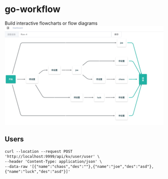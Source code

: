 # go-workflow
Build interactive flowcharts or flow diagrams
<img width="550px" src="./docs/static/img.png"/>
## Users
``` 
curl --location --request POST 'http://localhost:9999/api/kv/user/user' \
--header 'Content-Type: application/json' \
--data-raw '[{"name":"chaos","des":""},{"name":"joe","des":"asd"},{"name":"luck","des":"asd"}]'
```
